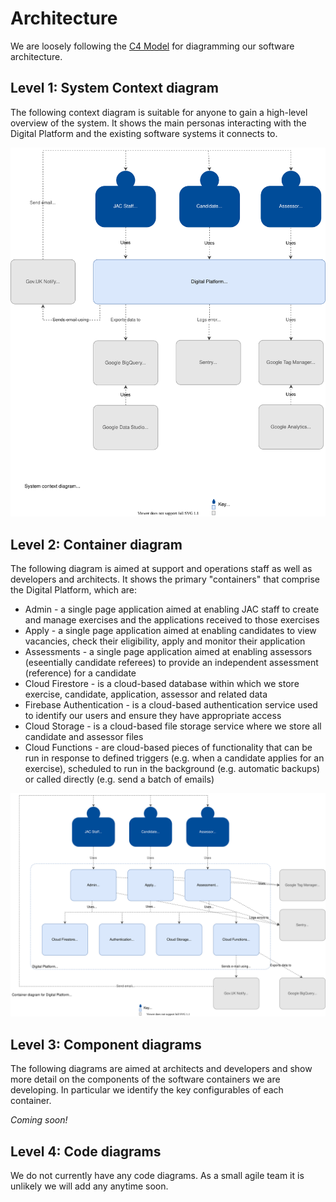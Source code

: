 # Architecture

We are loosely following the [C4 Model](https://c4model.com) for diagramming our software architecture.

## <a name="context"></a> Level 1: System Context diagram

The following context diagram is suitable for anyone to gain a high-level overview of the system. It shows the main personas interacting with the Digital Platform and the existing software systems it connects to.

![System Context diagram](jac-overview-Context.svg)


## <a name="container"></a> Level 2: Container diagram

The following diagram is aimed at support and operations staff as well as developers and architects. It shows the primary "containers" that comprise the Digital Platform, which are:

- Admin - a single page application aimed at enabling JAC staff to create and manage exercises and the applications received to those exercises
- Apply - a single page application aimed at enabling candidates to view vacancies, check their eligibility, apply and monitor their application
- Assessments - a single page application aimed at enabling assessors (eseentially candidate referees) to provide an independent assessment (reference) for a candidate
- Cloud Firestore - is a cloud-based database within which we store exercise, candidate, application, assessor and related data
- Firebase Authentication - is a cloud-based authentication service used to identify our users and ensure they have appropriate access
- Cloud Storage - is a cloud-based file storage service where we store all candidate and assessor files
- Cloud Functions - are cloud-based pieces of functionality that can be run in response to defined triggers (e.g. when a candidate applies for an exercise), scheduled to run in the background (e.g. automatic backups) or called directly (e.g. send a batch of emails)

![Container diagram](jac-overview-Container.svg)


## <a name="component"></a> Level 3: Component diagrams

The following diagrams are aimed at architects and developers and show more detail on the components of the software containers we are developing. In particular we identify the key configurables of each container.

_Coming soon!_


## Level 4: Code diagrams

We do not currently have any code diagrams. As a small agile team it is unlikely we will add any anytime soon.
